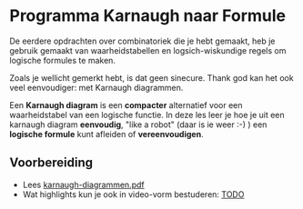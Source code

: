 # Programma Karnaugh naar Formule
De eerdere opdrachten over combinatoriek die je hebt gemaakt, heb je gebruik gemaakt van waarheidstabellen en logsich-wiskundige regels om logische formules te maken.

Zoals je wellicht gemerkt hebt, is dat geen sinecure. Thank god kan het ook veel eenvoudiger: met Karnaugh diagrammen.

Een **Karnaugh diagram** is een **compacter** alternatief voor een waarheidstabel van een logische functie. In deze les leer je hoe je uit een karnaugh diagram **eenvoudig**, "like a robot" (daar is ie weer :-) ) een **logische formule** kunt afleiden of **vereenvoudigen**.

## Voorbereiding
- Lees [karnaugh-diagrammen.pdf](../../onderwijsmateriaal/readers/karnaugh-diagrammen.pdf)
- Wat highlights kun je ook in video-vorm bestuderen: [TODO]()
